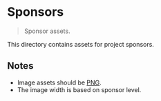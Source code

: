<!--

@license Apache-2.0

Copyright (c) 2018 The Stdlib Authors.

Licensed under the Apache License, Version 2.0 (the "License");
you may not use this file except in compliance with the License.
You may obtain a copy of the License at

   http://www.apache.org/licenses/LICENSE-2.0

Unless required by applicable law or agreed to in writing, software
distributed under the License is distributed on an "AS IS" BASIS,
WITHOUT WARRANTIES OR CONDITIONS OF ANY KIND, either express or implied.
See the License for the specific language governing permissions and
limitations under the License.

-->

# Sponsors

> Sponsor assets.

<!-- Section to include introductory text. Make sure to keep an empty line after the intro `section` element and another before the `/section` close. -->

<section class="intro">

This directory contains assets for project sponsors.

</section>

<!-- /.intro -->

<!-- Section to include notes. Make sure to keep an empty line after the `section` element and another before the `/section` close. -->

<section class="notes">

## Notes

-   Image assets should be [PNG][png].
-   The image width is based on sponsor level.

<!-- TODO: include dimensions for each level -->

</section>

<!-- /.notes -->

<!-- Section for all links. Make sure to keep an empty line after the `section` element and another before the `/section` close. -->

<section class="links">

[png]: https://en.wikipedia.org/wiki/Portable_Network_Graphics

</section>

<!-- /.links -->
